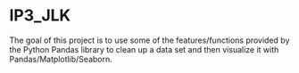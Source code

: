 # IP3_JLK
The goal of this project is to use some of the features/functions provided by the Python Pandas library to clean up a data set and then visualize it with Pandas/Matplotlib/Seaborn.
